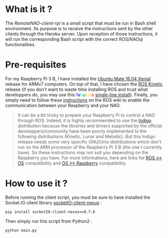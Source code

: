 # What is it ?

The *RemoteNAO-client-rpi* is a small script that must be run in Bash shell environment.
Its purpose is to receive the instructions sent by the other clients through the Heroku server. Upon reception of those instructions, it will run the corresponding Bash script with the correct ROS/NAOqi functionalities.

# Pre-requisites

For my Raspberry Pi 3 B, I have installed the [Ubuntu Mate 16.04 Xenial](https://ubuntu-mate.org/download/) release for ARMv7 computers. On top of that, I have chosen the [ROS Kinetic](http://wiki.ros.org/kinetic/Installation) release (if you don't want to waste time installing ROS and trust what developpers do, you may use this <span style="color: purple">f</span><span style="color: blue">a</span><span style="color: cyan">b</span><span style="color: green">u</span><span style="color: #90EE90">l</span><span style="color: #FFD700">o</span><span style="color: orange">u</span><span style="color: red">s</span> [single-line install](http://wiki.ros.org/ROS/Installation/TwoLineInstall)). Finally, you simply need to follow these [instructions](http://wiki.ros.org/nao/Tutorials/Installation) on the ROS wiki to enable the communication between your Raspberry and your NAO.

> It can be a bit tricky to prepare your Raspberry Pi to control a NAO through ROS. Indeed, it is highly recommended to use the [Indigo](http://wiki.ros.org/indigo) distribution because the libraries and drivers supported by the official developpers/community have been poorly implemented to the following distributions (Kinetic, Lunar and Melodic). But this Indigo release needs some very specific GNU/Unix distributions which don't run on the ARM processor of the Raspberry Pi 3 B (the one I currently have). So these instructions may not suit you depending on the Raspberry you have.
For more informations, here are links for [ROS <-> OS](http://www.ros.org/reps/rep-0003.html) compatibility and [OS <-> Raspberry](https://elinux.org/RPi_Distributions) compatibility.

# How to use it ?

Before running the client script, you must be sure to have installed the Socket.IO client library [socketIO-client-nexus](https://pypi.org/project/socketIO-client-nexus/0.7.6/) :

`pip install socketIO-client-nexus==0.7.6`

Then simply run this script from Python2 :

`python main.py`